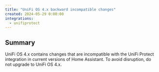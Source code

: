 ```yaml
---
title: "UniFi OS 4.x backward incompatible changes"
created: 2024-05-29 0:00:00
integrations:
  - unifiprotect
---
```


## Summary

UniFi OS 4.x contains changes that are incompatible with the UniFi Protect integration in current versions of Home Assistant. To avoid disruption, do not upgrade to UniFi OS 4.x.
